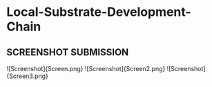 # Local-Substrate-Development-Chain
## SCREENSHOT SUBMISSION

![Screenshot]{Screen.png}
![Screenshot]{Screen2.png}
![Screenshot]{Screen3.png}